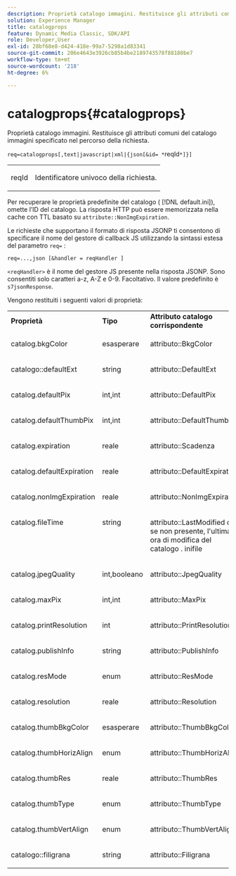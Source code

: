 ```yaml
---
description: Proprietà catalogo immagini. Restituisce gli attributi comuni del catalogo immagini specificato nel percorso della richiesta.
solution: Experience Manager
title: catalogprops
feature: Dynamic Media Classic, SDK/API
role: Developer,User
exl-id: 28bf68e8-d424-418e-99a7-5298a1d83341
source-git-commit: 206e4643e3926cb85b4be2189743578f88180be7
workflow-type: tm+mt
source-wordcount: '218'
ht-degree: 6%

---
```


# catalogprops{#catalogprops}

Proprietà catalogo immagini. Restituisce gli attributi comuni del catalogo immagini specificato nel percorso della richiesta.

`req=catalogprops[,text|javascript|xml|{json[&id= *`reqId`*]}]`

<table id="simpletable_D1D9183C08834005B482B103CEF2EDA9"> 
 <tr class="strow"> 
  <td class="stentry"> <p><span class="codeph"><span class="varname"> reqId</span></span> </p> </td> 
  <td class="stentry"> <p>Identificatore univoco della richiesta. </p></td> 
 </tr> 
</table>

Per recuperare le proprietà predefinite del catalogo ( [!DNL default.ini]), omette l’ID del catalogo. La risposta HTTP può essere memorizzata nella cache con TTL basato su `attribute::NonImgExpiration`.

Le richieste che supportano il formato di risposta JSONP ti consentono di specificare il nome del gestore di callback JS utilizzando la sintassi estesa del parametro `req=` :

`req=...,json [&handler = reqHandler ]`

`<reqHandler>` è il nome del gestore JS presente nella risposta JSONP. Sono consentiti solo caratteri a-z, A-Z e 0-9. Facoltativo. Il valore predefinito è `s7jsonResponse`.

Vengono restituiti i seguenti valori di proprietà:

<table id="table_DEC26CBF274945298BA81B5E2E2F331D"> 
 <tbody> 
  <tr> 
   <td> <b> Proprietà</b> </td> 
   <td> <b> Tipo</b> </td> 
   <td> <b> Attributo catalogo corrispondente</b> </td> 
  </tr> 
  <tr> 
   <td> <p> <span class="codeph"> catalog.bkgColor</span> </p> </td> 
   <td> <p> esasperare </p> </td> 
   <td> <p> <span class="codeph"> attributo::BkgColor</span> </p> </td> 
  </tr> 
  <tr> 
   <td> <p> <span class="codeph"> catalogo::defaultExt</span> </p> </td> 
   <td> <p> string </p> </td> 
   <td> <p> <span class="codeph"> attributo::DefaultExt</span> </p> </td> 
  </tr> 
  <tr> 
   <td> <p> <span class="codeph"> catalog.defaultPix</span> </p> </td> 
   <td> <p> int,int </p> </td> 
   <td> <p> <span class="codeph"> attributo::DefaultPix</span> </p> </td> 
  </tr> 
  <tr> 
   <td> <p> <span class="codeph"> catalog.defaultThumbPix</span> </p> </td> 
   <td> <p> int,int </p> </td> 
   <td> <p> <span class="codeph"> attributo::DefaultThumbPix</span> </p> </td> 
  </tr> 
  <tr> 
   <td> <p> <span class="codeph"> catalog.expiration</span> </p> </td> 
   <td> <p> reale </p> </td> 
   <td> <p> <span class="codeph"> attributo::Scadenza</span> </p> </td> 
  </tr> 
  <tr> 
   <td> <p> <span class="codeph"> catalog.defaultExpiration</span> </p> </td> 
   <td> <p> reale </p> </td> 
   <td> <p> <span class="codeph"> attributo::DefaultExpiration</span> </p> </td> 
  </tr> 
  <tr> 
   <td> <p> <span class="codeph"> catalog.nonImgExpiration</span> </p> </td> 
   <td> <p> reale </p> </td> 
   <td> <p> <span class="codeph"> attributo::NonImgExpiration</span> </p> </td> 
  </tr> 
  <tr valign="top"> 
   <td> <p> <span class="codeph"> catalog.fileTime</span> </p> </td> 
   <td> <p> string </p> </td> 
   <td> <p> <span class="codeph"> attributo::LastModified</span> o, se non presente, l'ultima ora di modifica del  <span class="varname"> catalogo</span><span class="filepath"> .</span> inifile </p> </td> 
  </tr> 
  <tr> 
   <td> <p> <span class="codeph"> catalog.jpegQuality</span> </p> </td> 
   <td> <p> int,booleano </p> </td> 
   <td> <p> <span class="codeph"> attributo::JpegQuality</span> </p> </td> 
  </tr> 
  <tr> 
   <td> <p> <span class="codeph"> catalog.maxPix</span> </p> </td> 
   <td> <p> int,int </p> </td> 
   <td> <p> <span class="codeph"> attributo::MaxPix</span> </p> </td> 
  </tr> 
  <tr> 
   <td> <p> <span class="codeph"> catalog.printResolution</span> </p> </td> 
   <td> <p> int </p> </td> 
   <td> <p> <span class="codeph"> attributo::PrintResolution</span> </p> </td> 
  </tr> 
  <tr> 
   <td> <p> <span class="codeph"> catalog.publishInfo</span> </p> </td> 
   <td> <p> string </p> </td> 
   <td> <p> <span class="codeph"> attributo::PublishInfo</span> </p> </td> 
  </tr> 
  <tr> 
   <td> <p> <span class="codeph"> catalog.resMode</span> </p> </td> 
   <td> <p> enum </p> </td> 
   <td> <p> <span class="codeph"> attributo::ResMode</span> </p> </td> 
  </tr> 
  <tr> 
   <td> <p> <span class="codeph"> catalog.resolution</span> </p> </td> 
   <td> <p> reale </p> </td> 
   <td> <p> <span class="codeph"> attributo::Resolution</span> </p> </td> 
  </tr> 
  <tr> 
   <td> <p> <span class="codeph"> catalog.thumbBkgColor</span> </p> </td> 
   <td> <p> esasperare </p> </td> 
   <td> <p> <span class="codeph"> attributo::ThumbBkgColor</span> </p> </td> 
  </tr> 
  <tr> 
   <td> <p> <span class="codeph"> catalog.thumbHorizAlign</span> </p> </td> 
   <td> <p> enum </p> </td> 
   <td> <p> <span class="codeph"> attributo::ThumbHorizAlign</span> </p> </td> 
  </tr> 
  <tr> 
   <td> <p> <span class="codeph"> catalog.thumbRes</span> </p> </td> 
   <td> <p> reale </p> </td> 
   <td> <p> <span class="codeph"> attributo::ThumbRes</span> </p> </td> 
  </tr> 
  <tr> 
   <td> <p> <span class="codeph"> catalog.thumbType</span> </p> </td> 
   <td> <p> enum </p> </td> 
   <td> <p> <span class="codeph"> attributo::ThumbType</span> </p> </td> 
  </tr> 
  <tr> 
   <td> <p> <span class="codeph"> catalog.thumbVertAlign</span> </p> </td> 
   <td> <p> enum </p> </td> 
   <td> <p> <span class="codeph"> attributo::ThumbVertAlign</span> </p> </td> 
  </tr> 
  <tr> 
   <td> <p> <span class="codeph"> catalogo::filigrana</span> </p> </td> 
   <td> <p> string </p> </td> 
   <td> <p> <span class="codeph"> attributo::Filigrana</span> </p> </td> 
  </tr> 
 </tbody> 
</table>
